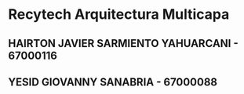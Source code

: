 # Recytech Arquitectura Multicapa
## HAIRTON JAVIER SARMIENTO YAHUARCANI - 67000116
## YESID GIOVANNY SANABRIA - 67000088

